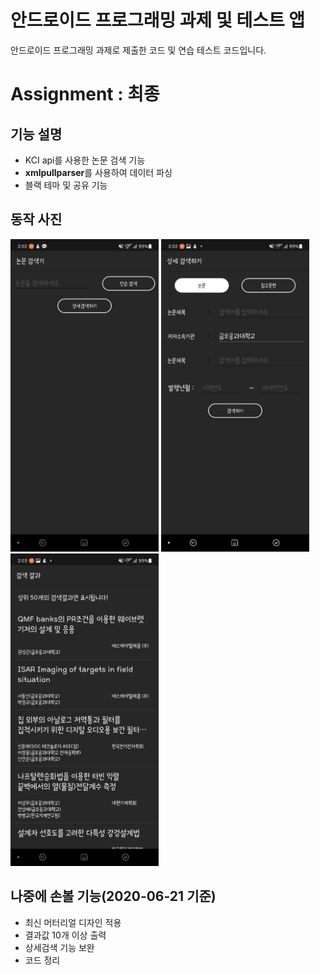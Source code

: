 # 안드로이드 프로그래밍 과제 및 테스트 앱

안드로이드 프로그래밍 과제로 제출한 코드 및 연습 테스트 코드입니다.

# Assignment : 최종 

## 기능 설명
- KCI api를 사용한 논문 검색 기능
- **xmlpullparser**를 사용하여 데이터 파싱
- 블랙 테마 및 공유 기능

## 동작 사진
<img src = 1.jpg height="500px"></img>
<img src = 2.jpg height="500px"></img>
<img src = 3.jpg height="500px"></img>

## 나중에 손볼 기능(2020-06-21 기준)

- 최신 머터리얼 디자인 적용
- 결과값 10개 이상 출력
- 상세검색 기능 보완
- 코드 정리


